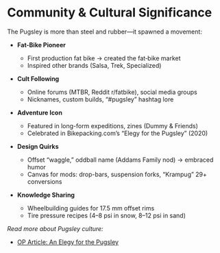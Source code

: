 # Community & Cultural Significance

The Pugsley is more than steel and rubber—it spawned a movement:

- **Fat-Bike Pioneer**  
  - First production fat bike → created the fat‐bike market  
  - Inspired other brands (Salsa, Trek, Specialized)

- **Cult Following**  
  - Online forums (MTBR, Reddit r/fatbike), social media groups  
  - Nicknames, custom builds, “#pugsley” hashtag lore

- **Adventure Icon**  
  - Featured in long-form expeditions, zines (Dummy & Friends)  
  - Celebrated in Bikepacking.com’s “Elegy for the Pugsley” (2020)

- **Design Quirks**  
  - Offset “waggle,” oddball name (Addams Family nod) → embraced humor  
  - Canvas for mods: drop-bars, suspension forks, “Krampug” 29+ conversions

- **Knowledge Sharing**  
  - Wheelbuilding guides for 17.5 mm offset rims  
  - Tire pressure recipes (4–8 psi in snow, 8–12 psi in sand)

_Read more about Pugsley culture:_  
- [OP Article: An Elegy for the Pugsley](https://bikepacking.com/news/elegy-pugsley/)  
